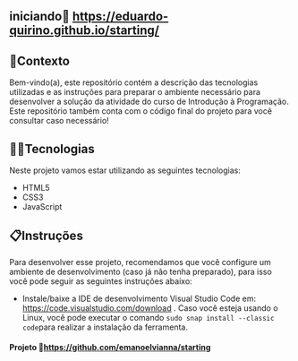 ## iniciando🔗 https://eduardo-quirino.github.io/starting/

## 🧠Contexto

Bem-vindo(a), este repositório contém a descrição das tecnologias utilizadas e as instruções para preparar o ambiente necessário para desenvolver a solução da atividade do curso de Introdução à Programação. Este repositório também conta com o código final do projeto para você consultar caso necessário!

## 👨‍💻Tecnologias

Neste projeto vamos estar utilizando as seguintes tecnologias:

- HTML5
- CSS3
- JavaScript

## 📋Instruções

Para desenvolver esse projeto, recomendamos que você configure um ambiente de desenvolvimento (caso já não tenha preparado), para isso você pode seguir as seguintes instruções abaixo:

- Instale/baixe a IDE de desenvolvimento Visual Studio Code em: https://code.visualstudio.com/download . Caso você esteja usando o Linux, você pode executar o comando `sudo snap install --classic code`para realizar a instalação da ferramenta.

#### **Projeto** 🔗https://github.com/emanoelvianna/starting

